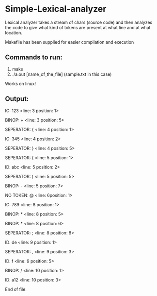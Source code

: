 # Simple-Lexical-analyzer

Lexical analyzer takes a stream of chars (source code) and then analyzes the code to give
what kind of tokens are present at what line and at what location.

Makefile has been supplied for easier compilation and execution

## Commands to run:
1) make
2) ./a.out [name_of_the_file] (sample.txt in this case)

Works on linux!


## Output: 

 IC: 123 <line: 3 position: 1>
 
 BINOP: + <line: 3 position: 5>
 
 SEPERATOR: { <line: 4 position: 1>
 
 IC: 345 <line: 4 position: 2>
 
 SEPERATOR: } <line: 4 position: 5>
 
 SEPERATOR: ( <line: 5 position: 1>
 
 ID: abc <line: 5 position: 2>
 
 SEPERATOR: ) <line: 5 position: 5>
 
 BINOP: - <line: 5 position: 7>
 
 NO TOKEN: @ <line: 6position: 1>
 
 IC: 789 <line: 8 position: 1>
 
 BINOP: * <line: 8 position: 5>
 
 BINOP: * <line: 8 position: 6>
 
 SEPERATOR: ; <line: 8 position: 8>
 
 ID: de <line: 9 position: 1>
 
 SEPERATOR: , <line: 9 position: 3>
 
 ID: f <line: 9 position: 5>
 
 BINOP: / <line: 10 position: 1> 
 
 ID: a12 <line: 10 position: 3>
 
 End of file: 
